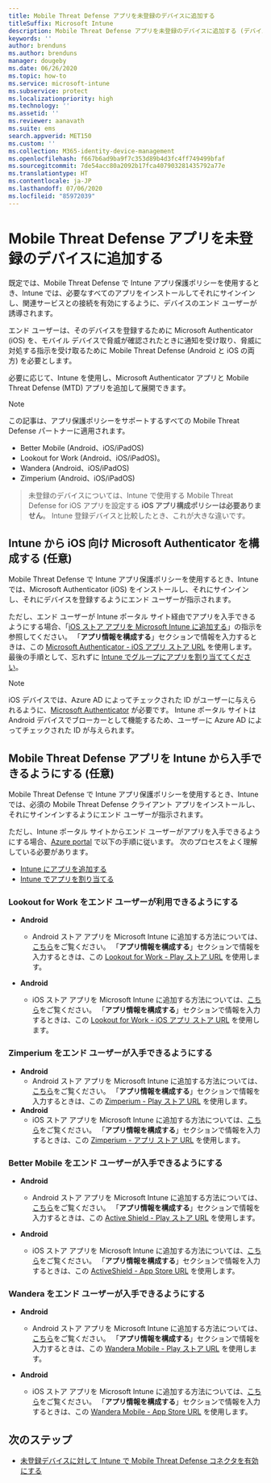 ```yaml
---
title: Mobile Threat Defense アプリを未登録のデバイスに追加する
titleSuffix: Microsoft Intune
description: Mobile Threat Defense アプリを未登録のデバイスに追加する (デバイス ユーザー別に)
keywords: ''
author: brenduns
ms.author: brenduns
manager: dougeby
ms.date: 06/26/2020
ms.topic: how-to
ms.service: microsoft-intune
ms.subservice: protect
ms.localizationpriority: high
ms.technology: ''
ms.assetid: ''
ms.reviewer: aanavath
ms.suite: ems
search.appverid: MET150
ms.custom: ''
ms.collection: M365-identity-device-management
ms.openlocfilehash: f667b6ad9ba9f7c353d89b4d3fc4ff749499bfaf
ms.sourcegitcommit: 7de54acc80a2092b17fca407903281435792a77e
ms.translationtype: HT
ms.contentlocale: ja-JP
ms.lasthandoff: 07/06/2020
ms.locfileid: "85972039"
---
```

# <a name="add-mobile-threat-defense-apps-to-unenrolled-devices"></a>Mobile Threat Defense アプリを未登録のデバイスに追加する

既定では、Mobile Threat Defense で Intune アプリ保護ポリシーを使用するとき、Intune では、必要なすべてのアプリをインストールしてそれにサインインし、関連サービスとの接続を有効にするように、デバイスのエンド ユーザーが誘導されます。

エンド ユーザーは、そのデバイスを登録するために Microsoft Authenticator (iOS) を、モバイル デバイスで脅威が確認されたときに通知を受け取り、脅威に対処する指示を受け取るために Mobile Threat Defense (Android と iOS の両方) を必要とします。

必要に応じて、Intune を使用し、Microsoft Authenticator アプリと Mobile Threat Defense (MTD) アプリを追加して展開できます。

> [!NOTE]
> この記事は、アプリ保護ポリシーをサポートするすべての Mobile Threat Defense パートナーに適用されます。
>
> - Better Mobile (Android、iOS/iPadOS)
> - Lookout for Work (Android、iOS/iPadOS)。
> - Wandera (Android、iOS/iPadOS)
> - Zimperium (Android、iOS/iPadOS)

> 未登録のデバイスについては、Intune で使用する Mobile Threat Defense for iOS アプリを設定する **iOS アプリ構成ポリシーは必要ありません**。 Intune 登録デバイスと比較したとき、これが大きな違いです。

## <a name="configure-microsoft-authenticator-for-ios-via-intune-optional"></a>Intune から iOS 向け Microsoft Authenticator を構成する (任意)

Mobile Threat Defense で Intune アプリ保護ポリシーを使用するとき、Intune では、Microsoft Authenticator (iOS) をインストールし、それにサインインし、それにデバイスを登録するようにエンド ユーザーが指示されます。

ただし、エンド ユーザーが Intune ポータル サイト経由でアプリを入手できるようにする場合、「[iOS ストア アプリを Microsoft Intune に追加する](../apps/store-apps-ios.md)」の指示を参照してください。 「**アプリ情報を構成する**」セクションで情報を入力するときは、この [Microsoft Authenticator - iOS アプリ ストア URL](https://itunes.apple.com/us/app/microsoft-authenticator/id983156458?mt=8) を使用します。 最後の手順として、忘れずに [Intune でグループにアプリを割り当ててください](../apps/apps-deploy.md)。

> [!NOTE]
> iOS デバイスでは、Azure AD によってチェックされた ID がユーザーに与えられるように、[Microsoft Authenticator](https://docs.microsoft.com/azure/multi-factor-authentication/end-user/microsoft-authenticator-app-how-to) が必要です。 Intune ポータル サイトは Android デバイスでブローカーとして機能するため、ユーザーに Azure AD によってチェックされた ID が与えられます。

## <a name="making-mobile-threat-defense-apps-available-via-intune-optional"></a>Mobile Threat Defense アプリを Intune から入手できるようにする (任意)

Mobile Threat Defense で Intune アプリ保護ポリシーを使用するとき、Intune では、必須の Mobile Threat Defense クライアント アプリをインストールし、それにサインインするようにエンド ユーザーが指示されます。

ただし、Intune ポータル サイトからエンド ユーザーがアプリを入手できるようにする場合、[Azure portal](https://portal.azure.com/) で以下の手順に従います。 次のプロセスをよく理解している必要があります。

- [Intune にアプリを追加する](../apps/apps-add.md)
- [Intune でアプリを割り当てる](../apps/apps-deploy.md)

### <a name="making-lookout-for-work-available-to-end-users"></a>Lookout for Work をエンド ユーザーが利用できるようにする

- **Android**  
  - Android ストア アプリを Microsoft Intune に追加する方法については、[こちら](../apps/store-apps-android.md)をご覧ください。 「**アプリ情報を構成する**」セクションで情報を入力するときは、この [Lookout for Work - Play ストア URL](https://play.google.com/store/apps/details?id=com.lookout.enterprise) を使用します。

- **Android**
  - iOS ストア アプリを Microsoft Intune に追加する方法については、[こちら](../apps/store-apps-ios.md)をご覧ください。 「**アプリ情報を構成する**」セクションで情報を入力するときは、この [Lookout for Work - iOS アプリ ストア URL](https://itunes.apple.com/us/app/lookout-for-work/id997193468?mt=8) を使用します。

<!-- ### Making Symantec Endpoint Protection Mobile available to end users
- **Android**
  - See the instructions for [adding Android store apps to Microsoft Intune](../apps/store-apps-android.md). When completing the **Configure app information** section, use this [SEP Mobile app store URL](https://play.google.com/store/apps/details?id=com.skycure.skycure). For **Minimum operating system**, select **Android 4.0 (Ice Cream Sandwich)**.

- **iOS**
  - See the instructions for [adding iOS store apps to Microsoft Intune](../apps/store-apps-ios.md). Use this [SEP Mobile - App Store URL](https://itunes.apple.com/us/app/skycure/id695620821?mt=8) when completing the **Configure app information** section.

### Making Check Point SandBlast Mobile available to end users
- **Android**  
  - See the instructions for [adding Android store apps to Microsoft Intune](../apps/store-apps-android.md). Use this [Check Point SandBlast Mobile - Play Store URL](https://play.google.com/store/apps/details?id=com.lacoon.security.fox) when completing the **Configure app information** section. 

- **iOS**
  - See the instructions for [adding iOS store apps to Microsoft Intune](../apps/store-apps-ios.md). Use this [Check Point SandBlast Mobile - App Store URL](https://apps.apple.com/us/app/sandblast-mobile-protect/id1006390797) when completing the **Configure app information** section. -->

### <a name="making-zimperium-available-to-end-users"></a>Zimperium をエンド ユーザーが入手できるようにする

- **Android**
  - Android ストア アプリを Microsoft Intune に追加する方法については、[こちら](../apps/store-apps-android.md)をご覧ください。 「**アプリ情報を構成する**」セクションで情報を入力するときは、この [Zimperium - Play ストア URL](https://play.google.com/store/apps/details?id=com.zimperium.zips&hl=en) を使用します。
- **Android**
  - iOS ストア アプリを Microsoft Intune に追加する方法については、[こちら](../apps/store-apps-ios.md)をご覧ください。 「**アプリ情報を構成する**」セクションで情報を入力するときは、この [Zimperium - アプリ ストア URL](https://itunes.apple.com/us/app/zimperium-zips/id1030924459?mt=8) を使用します。

<!-- ### Making Pradeo available to end users
- **Android**
  - See the instructions for [adding Android store apps to Microsoft Intune](../apps/store-apps-android.md). Use this [Pradeo - Play Store URL](https://play.google.com/store/apps/details?id=net.pradeo.service&hl=en_US) when completing the **Configure app information** section.

- **iOS**
  - See the instructions for [adding iOS store apps to Microsoft Intune](../apps/store-apps-ios.md). Use this [Pradeo - App Store URL](https://itunes.apple.com/us/app/pradeo-agent/id547979360?mt=8) when completing the **Configure app information** section. -->

### <a name="making-better-mobile-available-to-end-users"></a>Better Mobile をエンド ユーザーが入手できるようにする

- **Android**
  - Android ストア アプリを Microsoft Intune に追加する方法については、[こちら](../apps/store-apps-android.md)をご覧ください。 「**アプリ情報を構成する**」セクションで情報を入力するときは、この [Active Shield - Play ストア URL](https://play.google.com/store/apps/details?id=com.better.active.shield.enterprise) を使用します。

- **Android**
  - iOS ストア アプリを Microsoft Intune に追加する方法については、[こちら](../apps/store-apps-ios.md)をご覧ください。 「**アプリ情報を構成する**」セクションで情報を入力するときは、この [ActiveShield - App Store URL](https://itunes.apple.com/us/app/activeshield/id980234260?mt=8&uo=4) を使用します。

<!-- ### Making Sophos available to end users
- **Android**
  - See the instructions for [adding Android store apps to Microsoft Intune](../apps/store-apps-android.md). Use this [Sophos - Play Store URL](https://play.google.com/store/apps/details?id=com.sophos.smsec) when completing the **Configure app information** section.

- **iOS**
  - See the instructions for [adding iOS store apps to Microsoft Intune](../apps/store-apps-ios.md). Use this [ActiveShield - App Store URL](https://itunes.apple.com/us/app/sophos-mobile-security/id1086924662?mt=8) when completing the **Configure app information** section.  -->

### <a name="making-wandera-available-to-end-users"></a>Wandera をエンド ユーザーが入手できるようにする
- **Android**
  - Android ストア アプリを Microsoft Intune に追加する方法については、[こちら](../apps/store-apps-android.md)をご覧ください。 「**アプリ情報を構成する**」セクションで情報を入力するときは、この [Wandera Mobile - Play ストア URL](https://play.google.com/store/apps/details?id=com.wandera.android) を使用します。

- **Android**
  - iOS ストア アプリを Microsoft Intune に追加する方法については、[こちら](../apps/store-apps-ios.md)をご覧ください。 「**アプリ情報を構成する**」セクションで情報を入力するときは、この [Wandera Mobile - App Store URL](https://itunes.apple.com/app/wandera/id605469330) を使用します。

## <a name="next-steps"></a>次のステップ

- [未登録デバイスに対して Intune で Mobile Threat Defense コネクタを有効にする](mtd-enable-unenrolled-devices.md)
